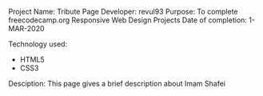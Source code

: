 Project Name: Tribute Page
Developer: revul93
Purpose: To complete freecodecamp.org Responsive Web Design Projects
Date of completion: 1-MAR-2020

Technology used:
  - HTML5
  - CSS3

Desciption:
  This page gives a brief description about Imam Shafei
